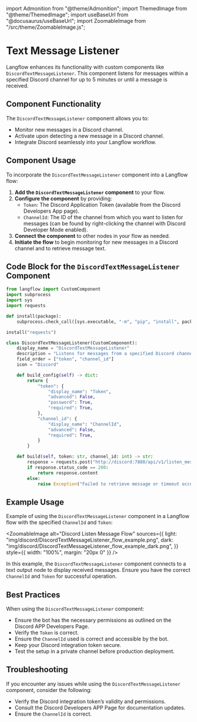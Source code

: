import Admonition from "@theme/Admonition";
import ThemedImage from "@theme/ThemedImage";
import useBaseUrl from "@docusaurus/useBaseUrl";
import ZoomableImage from "/src/theme/ZoomableImage.js";

# Text Message Listener

Langflow enhances its functionality with custom components like `DiscordTextMessageListener`. This component listens for messages within a specified Discord channel for up to 5 minutes or until a message is received.

## Component Functionality

<Admonition type="tip" title="Component Functionality">

The `DiscordTextMessageListener` component allows you to:

- Monitor new messages in a Discord channel.
- Activate upon detecting a new message in a Discord channel.
- Integrate Discord seamlessly into your Langflow workflow.

</Admonition>

## Component Usage

To incorporate the `DiscordTextMessageListener` component into a Langflow flow:

1. **Add the `DiscordTextMessageListener` component** to your flow.
2. **Configure the component** by providing:
   - `Token`: The Discord Application Token (available from the Discord Developers App page).
   - `ChannelId`: The ID of the channel from which you want to listen for messages (can be found by right-clicking the channel with Discord Developer Mode enabled).
3. **Connect the component** to other nodes in your flow as needed.
4. **Initiate the flow** to begin monitoring for new messages in a Discord channel and to retrieve message text.

## Code Block for the `DiscordTextMessageListener` Component

```python
from langflow import CustomComponent
import subprocess
import sys
import requests

def install(package):
    subprocess.check_call([sys.executable, "-m", "pip", "install", package])

install("requests")

class DiscordTextMessageListener(CustomComponent):
    display_name = "DiscordTextMessageListener"
    description = "Listens for messages from a specified Discord channel."
    field_order = ["token", "channel_id"]
    icon = "Discord"

    def build_config(self) -> dict:
        return {
            "token": {
                "display_name": "Token",
                "advanced": False,
                "password": True,
                "required": True,
            },
            "channel_id": {
                "display_name": "ChannelId",
                "advanced": False,
                "required": True,
            }
        }

    def build(self, token: str, channel_id: int) -> str:
        response = requests.post("http://discord:7880/api/v1/listen_message", json={"token": token, "channel_id": channel_id})
        if response.status_code == 200:
            return response.content
        else:
            raise Exception("Failed to retrieve message or timeout occurred.")
```

## Example Usage

<Admonition type="info" title="Example Usage">

Example of using the `DiscordTextMessageListener` component in a Langflow flow with the specified `ChannelId` and `Token`:

<ZoomableImage
  alt="Discord Listen Message Flow"
  sources={{
    light: "img/discord/DiscordTextMessageListener_flow_example.png",
    dark: "img/discord/DiscordTextMessageListener_flow_example_dark.png",
  }}
  style={{ width: "100%", margin: "20px 0" }}
/>

In this example, the `DiscordTextMessageListener` component connects to a text output node to display received messages. Ensure you have the correct `ChannelId` and `Token` for successful operation.

</Admonition>

## Best Practices

<Admonition type="tip" title="Best Practices">

When using the `DiscordTextMessageListener` component:

- Ensure the bot has the necessary permissions as outlined on the Discord APP Developers Page.
- Verify the `Token` is correct.
- Ensure the `ChannelId` used is correct and accessible by the bot.
- Keep your Discord integration token secure.
- Test the setup in a private channel before production deployment.

</Admonition>

## Troubleshooting

<Admonition type="caution" title="Troubleshooting">

If you encounter any issues while using the `DiscordTextMessageListener` component, consider the following:

- Verify the Discord integration token’s validity and permissions.
- Consult the Discord Developers APP Page for documentation updates.
- Ensure the `ChannelId` is correct.

</Admonition>